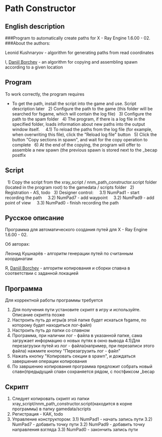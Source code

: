 # Path Constructor

## English description
###Program to automatically create paths for X - Ray Engine 1.6.00 - 02.
###About the authors:

Leonid Kushnaryov - algorithm for generating paths from read coordinates

I, [Daniil Borchev](https://github.com/daniilborschev) - an algorithm for copying and assembling spawn according to a given location

## Program
To work correctly, the program requires
* To get the path, install the script into the game and use. Script description later
  2) Configure the path to the game (this folder will be searched for fsgame, which will contain the log file)
  3) Configure the path to the spam folder
  4) The program, if there is a log file in the specified folder, loads information about new paths into the output window itself.
    4.1) To reload the paths from the log file (for example, when overwriting this file), click the "Reload log file" button
  5) Click the button "Copy sections in spawn", and wait for the copy operation to complete
  6) At the end of the copying, the program will offer to assemble a new spawn (the previous spawn is stored next to the _becap postfix

## Script
  1) Copy the script from the xray_script / nnm_path_constructor.script folder (located in the program root) to the gamedata / scripts folder
  2) Registration - AS, todo
  3) Designer control:
    3.1) NumPad1 - start recording the path
    3.2) NumPad7 - add waypoint
    3.2) NumPad9 - add point of view
    3.3) NumPad0 - finish recording the path

## Русское описание
Программа для автоматического создания путей для X - Ray Engine 1.6.00 - 02.

Об авторах:

Леонид Кушнарёв - алгоритм генерации путей по считанным координатам

Я, [Daniil Borchev](https://github.com/daniilborschev) - алгоритм копирования и сборки спавна в соответствии с заданной локацией

## Программа
Для корректной работы программы требуется
  1)  Для получения пути установите скрипт в игру и используйте. Описание скрипта позже
  2)  Настроить путь до игры(в этой папке будет искаться fsgame, по которому будет находиться лог-файл)
  3)  Настроить путь до папки со спавном
  4)  Программа, при наличии лог - файла в указанной папке, сама загружает информацию о новых путях в окно вывода
    4.1)Для перезагрузки путей из лог - файла(например, при перезаписи этого файла) нажмите кнопку "Перезагрузить лог - файл" 
  5)  Нажать кнопку "Копировать секции в spawn", и дождаться завершения операции копирования
  6)  По завршению копирования программа предложит собрать новый спавн(предыдущий спавн сохраняется рядом, с постфиксом _becap

## Скрипт
  1) Следует копировать скрипт из папки xray_script/nnm_path_constructor.script(находится в корне программы) в папку gamedata/scripts
  2) Регистрация - КАК, todo
  3) Управление конструктором:
    3.1) NumPad1 - начать запись пути
    3.2) NumPad7 - добавить точку пути
    3.2) NumPad9 - добавить точку направления взгляда
    3.3) NumPad0 - закончить запись пути
